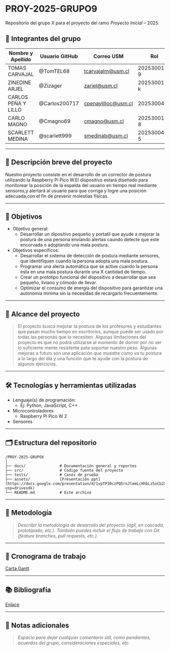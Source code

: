 # PROY-2025-GRUPO9


Repositorio del grupo X para el proyecto del ramo *Proyecto Inicial* – 2025.

## 👥 Integrantes del grupo

| Nombre y Apellido | Usuario GitHub | Correo USM               | Rol          |
| ----------------- | -------------- | ------------------------ | ------------ |
| TOMAS CARVAJAL    | @TomTEL68      | tcarvajalm@usm.cl        | 202530010-9  |
| ZINEDINE ARJEL    | @Zizager       | zarjel@usm.cl            | 202530015-k  |
| CARLOS PEÑA Y LILLO | @Carlos200717| cpenaylilloc@usm.cl      | 20253004-4   |
| CARLO MAGNO       | @Cmagno69      | cmagno@usm.cl            | 202530016-8  |
| SCARLETT MEDINA   | @scarlett999   | smedinab@usm.cl          | 202530043-5  |
---

## 📝 Descripción breve del proyecto

Nuestro proyecto consiste en el desarrollo de un corrector de postura utilizando la Raspberry Pi Pico W.El
dispositivo estará diseñado para monitorear la posición de la espalda del usuario en tiempo real mediante sensores,y alertará
 al usuario para que corriga y logre una posición adecuada,con el fin de prevenir molestias físicas.

---

## 🎯 Objetivos

- Objetivo general:
  - Desarrollar un dipositivo pequeño y portatil que ayude a mejorar la postura de una persona enviando alertas caundo detecte que este encorvada o adoptando una mala postura.
- Objetivos específicos:
  - Desarrollar el sistema de detección de postura mediante sensores, que identifiquen cuando la persona adopta una mala postura.
  - Programar una alerta automática que se active cuando la persona esta en una mala postura durante una X cantidad de tiempo.
  - Crear un prototipo funcional del dispositivo a desarrollar que sea pequeño, liviano y cómodo de llevar.
  - Optimizar el consumo de energía del dispositivo para garantizar una autonomía minima sin la necesidad de recargarlo frecuentemente.
---

## 🧩 Alcance del proyecto

> El proyecto busca mejorar la postura de los profesores y estudiantes que pasan mucho tiempo en escritorios, aunque puede ser usado por todas las personas que lo necesiten. Algunas limitaciones del proyecto es que no podrá utilizarse al momento de dormir por no ser lo suficiente mente resistente pata soportar nuestro peso. Algunas mejoras a futuro son una aplicación que muestre como va tu postura a lo largo del día y una función que te ayude con la postura de algunos ejercicios.

---

## 🛠️ Tecnologías y herramientas utilizadas

- Lenguaje(s) de programación:
  - Ej: Python, JavaScript, C++
- Microcontroladores
  - Raspberry Pi Pico W 2
- Sensores

---

## 🗂️ Estructura del repositorio

```
/PROY-2025-GRUPOX
│
├── docs/               # Documentación general y reportes
├── src/                # Código fuente del proyecto
├── tests/              # Casos de prueba
├── assets/             [Presentación ppt](https://docs.google.com/presentation/d/1vpTP30czPQ5rnJlemLcHhbLzSoCb2XOXyMoU7RWRpfY/edit?usp=drivesdk)
└── README.md           # Este archivo
```

---

## 🧪 Metodología

> *Describir la metodología de desarrollo del proyecto (ágil, en cascada, prototipado, etc.). También puedes incluir el flujo de trabajo con Git (feature branches, pull requests, etc.).*

---

## 📅 Cronograma de trabajo


[Carta Gantt](https://docs.google.com/spreadsheets/d/1-a12rqQUjqs91zJ-8pJpN8k7DxUsVjXg/edit?usp=drive_link&ouid=110461601032943493190&rtpof=true&sd=true)

---

## 📚 Bibliografía

[Enlace](https://google.com)

---

## 📌 Notas adicionales

> *Espacio para dejar cualquier comentario útil, como pendientes, acuerdos del grupo, consideraciones especiales, etc.*
